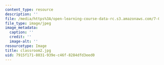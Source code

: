 ```yaml
---
content_type: resource
description: ''
file: /media/https%3A/open-learning-course-data-rc.s3.amazonaws.com/7-013-introductory-biology-spring-2018/7915f1718031939ec46f8284dfd3eed0_classroom2.jpg
file_type: image/jpeg
image_metadata:
  caption: ''
  credit: ''
  image-alt: ''
resourcetype: Image
title: classroom2.jpg
uid: 7915f171-8031-939e-c46f-8284dfd3eed0
---
```

